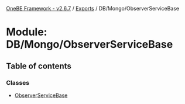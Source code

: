 [OneBE Framework - v2.6.7](../README.md) / [Exports](../modules.md) / DB/Mongo/ObserverServiceBase

# Module: DB/Mongo/ObserverServiceBase

## Table of contents

### Classes

- [ObserverServiceBase](../classes/DB_Mongo_ObserverServiceBase.ObserverServiceBase.md)
